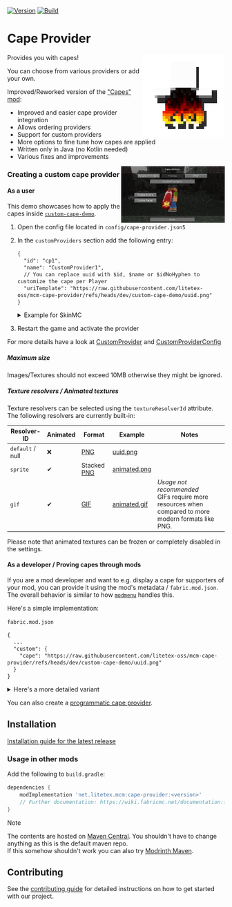 <!-- modrinth_exclude.start -->

[![Version](https://img.shields.io/modrinth/v/cape-provider)](https://modrinth.com/mod/cape-provider)
[![Build](https://img.shields.io/github/actions/workflow/status/litetex-oss/mcm-cape-provider/check-build.yml?branch=dev)](https://github.com/litetex-oss/mcm-cape-provider/actions/workflows/check-build.yml?query=branch%3Adev)

# Cape Provider

<!-- modrinth_exclude.end -->

<img align="right" src="https://raw.githubusercontent.com/litetex-oss/mcm-cape-provider/refs/heads/dev/src/main/resources/assets/icon.png" width=192 />

Provides you with capes!

You can choose from various providers or add your own.

Improved/Reworked version of the ["Capes" mod](https://github.com/CaelTheColher/Capes):
* Improved and easier cape provider integration
* Allows ordering providers
* Support for custom providers
* More options to fine tune how capes are applied
* Written only in Java (no Kotlin needed)
* Various fixes and improvements

<img align="right" src="https://raw.githubusercontent.com/litetex-oss/mcm-cape-provider/refs/heads/dev/assets/config-preview2.jpg" width=240 />

### Creating a custom cape provider

#### As a user
This demo showcases how to apply the capes inside [``custom-cape-demo``](https://github.com/litetex-oss/mcm-cape-provider/tree/dev/custom-cape-demo).

1. Open the config file located in ``config/cape-provider.json5``
2. In the ``customProviders`` section add the following entry:
    ```jsonc
    {
      "id": "cp1",
      "name": "CustomProvider1",
      // You can replace uuid with $id, $name or $idNoHyphen to customize the cape per Player
      "uriTemplate": "https://raw.githubusercontent.com/litetex-oss/mcm-cape-provider/refs/heads/dev/custom-cape-demo/uuid.png"
    }
    ```
    <details><summary>Example for SkinMC</summary>

    ```jsonc
    {
      "id": "skinmc",
      "name": "SkinMC",
      "uriTemplate": "https://skinmc.net/api/v1/skinmcCape/$id"
    }
    ```

    </details>
3. Restart the game and activate the provider

For more details have a look at [CustomProvider](https://github.com/litetex-oss/mcm-cape-provider/tree/dev/src/main/java/net/litetex/capes/provider/CustomProvider.java) and [CustomProviderConfig](https://github.com/litetex-oss/mcm-cape-provider/tree/dev/src/main/java/net/litetex/capes/config/CustomProviderConfig.java)

##### Maximum size

Images/Textures should not exceed 10MB otherwise they might be ignored.

##### Texture resolvers / Animated textures

Texture resolvers can be selected using the `textureResolverId` attribute.
The following resolvers are currently built-in:

| Resolver-ID | Animated | Format | Example | Notes |
| --- | --- | --- | --- | --- |
| `default` / null | ❌ | [PNG](https://de.wikipedia.org/wiki/Portable_Network_Graphics) | [uuid.png](https://raw.githubusercontent.com/litetex-oss/mcm-cape-provider/refs/heads/dev/custom-cape-demo/uuid.png) | |
| `sprite` | ✔ | Stacked [PNG](https://de.wikipedia.org/wiki/Portable_Network_Graphics) | [animated.png](https://raw.githubusercontent.com/litetex-oss/mcm-cape-provider/refs/heads/dev/custom-cape-demo/animated.png) | |
| `gif` | ✔ | [GIF](https://de.wikipedia.org/wiki/Graphics_Interchange_Format) | [animated.gif](https://raw.githubusercontent.com/litetex-oss/mcm-cape-provider/refs/heads/dev/custom-cape-demo/animated.gif) | _Usage not recommended_<br/>GIFs require more resources when compared to more modern formats like PNG. |

Please note that animated textures can be frozen or completely disabled in the settings.

#### As a developer / Proving capes through mods

If you are a mod developer and want to e.g. display a cape for supporters of your mod, you can provide it using the mod's metadata / ``fabric.mod.json``.
The overall behavior is similar to how [``modmenu``](https://github.com/TerraformersMC/ModMenu?tab=readme-ov-file#fabric-metadata-api) handles this.

Here's a simple implementation:

``fabric.mod.json``
```json5
{
  ...
  "custom": {
    "cape": "https://raw.githubusercontent.com/litetex-oss/mcm-cape-provider/refs/heads/dev/custom-cape-demo/uuid.png"
  }
}
```

<details><summary>Here's a more detailed variant</summary>

``fabric.mod.json``
```json5
{
  "custom": {
    "cape": {
      // Gives everyone a christmas cape
      // You can also use variables here, like $uuid. See above for more details
      // Alternative: "uriTemplate"
      "url": "https://raw.githubusercontent.com/litetex-oss/mcm-cape-provider/refs/heads/dev/custom-cape-demo/uuid.png",
      "changeCapeUrl": "https://...",
      "rateLimitedReqPerSec": 20 // Default is 20
    }
  }
}
```

</details>

You can also create a [programmatic cape provider](https://github.com/litetex-oss/mcm-cape-provider/tree/dev/PROGRAMMATIC_PROVIDER.md).

<!-- modrinth_exclude.start -->

## Installation
[Installation guide for the latest release](https://github.com/litetex-oss/mcm-cape-provider/releases/latest#Installation)

### Usage in other mods

Add the following to ``build.gradle``:
```groovy
dependencies {
    modImplementation 'net.litetex.mcm:cape-provider:<version>'
    // Further documentation: https://wiki.fabricmc.net/documentation:fabric_loom
}
```

> [!NOTE]
> The contents are hosted on [Maven Central](https://repo.maven.apache.org/maven2/net/litetex/mcm/). You shouldn't have to change anything as this is the default maven repo.<br/>
> If this somehow shouldn't work you can also try [Modrinth Maven](https://support.modrinth.com/en/articles/8801191-modrinth-maven).

## Contributing
See the [contributing guide](./CONTRIBUTING.md) for detailed instructions on how to get started with our project.

<!-- modrinth_exclude.end -->
